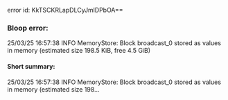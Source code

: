 error id: KkTSCKRLapDLCyJmlDPbOA==
### Bloop error:

25/03/25 16:57:38 INFO MemoryStore: Block broadcast_0 stored as values in memory (estimated size 198.5 KiB, free 4.5 GiB)
#### Short summary: 

25/03/25 16:57:38 INFO MemoryStore: Block broadcast_0 stored as values in memory (estimated size 198...